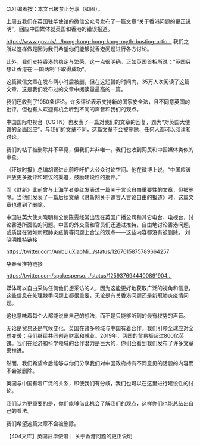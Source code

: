 CDT编者按：本文已被禁止分享（如图）。 

上周五我们在英国驻华使馆的微信公众号发布了一篇文章“关于香港问题的更正说明”，回应中国媒体就英国和香港的错误报道。

https://www.gov.uk/…/hong-kong-hong-kong-myth-busting-artic… 我们之所以这样做是因为我们希望你们能够就香港问题进行各方讨论。

此外，我们支持香港的稳定与繁荣，这一点很明确。正如英国首相所说：“英国只想让香港在’一国两制’下取得成功”。

这篇微信文章在发布两小时后被删，但在这短暂的时间内，35万人次阅读了这篇文章，这是我们发布过的文章中阅读量最高的一篇。

我们还收到了1050条评论。许多评论表示支持新的国家安全法，且不同意英国的批评，但也有人欢迎有机会听到不同的声音和我们的观点。

中国国际电视台（CGTN）也发表了一篇对我们的文章的回复，题为“对英国大使馆的全面回应”。与我们的文章不同，这篇文章不会被删除，任何人都可以阅读和讨论。

我们的帖子被删除并不罕见，但我们并非唯一。我们也收到网民和中国媒体类似的审查。

《环球时报》总编胡锡进此前呼吁扩大公众讨论空间。他在微博上说，“中国应该开放更多批评和建议的渠道，鼓励建设性的批评。” 

而《财新》此前曾与上海学者姜红发表过一篇关于言论自由重要性的文章，但被删除。当他们发表了一篇后续文章《财新网关于谏言人言论自由的报道》时，这篇文章也遭到了删除。

中国驻英大使刘晓明和公使陈雯经常出现在英国广播公司和其它电台、电视台，讨论香港所面临的问题。中国的外交官和官员们还通过推特，自由地讨论香港问题，或质疑在诸如新冠肺炎疫情等问题上合法的观点——这些内容都没有被删除。 刘晓明推特链接

https://twitter.com/AmbLiuXiaoMi…/status/1267615875789664257

华春莹推特链接

https://twitter.com/spokesperso…/status/1259376944400891904…

媒体可以自由采访任何他们想采访的人，因为这能更好地获取广泛的视角和信息，这些信息在处理棘手问题上都很重要，无论是有关香港问题还是新冠肺炎疫情问题。

这也意味着每个人都能说出自己的想法，而不是只能够听到的最有权势的声音。

无论是贸易还是气候变化，英国在诸多领域与中国有着合作。我们引领全球应对全球变暖；我们继续共同创造财富和就业。2019年，两国的贸易额超过800亿英镑。我们在经济和科学领域的合作潜力是巨大的，你们会看到我们发布了许多文章来推进。

然而，我们希望今后能够与你们分享我们对中国政府持有不同意见的话题的内容而不会被删除。

英国与中国有着广泛的关系，即使我们有分歧，我们也可以在这里进行建设性的讨论。

我们认为更重要的是，你们能够借此机会了解我们的观点，这样你们也能总结出自己的看法。

我们希望这篇文章不会被删除。 

【404文库】英国驻华使馆｜ 关于香港问题的更正说明 
